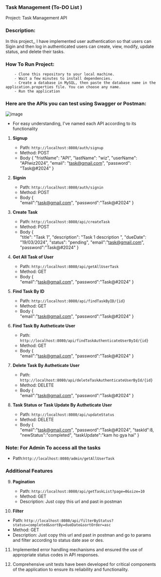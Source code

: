 ### Task Management (To-DO List )

Project: Task Management API

### Description:
   In this project,, I have implemented user authentication so that users can Sigin and then log in authenticated users can create, view, modify, update status, and delete their tasks.

### How To Run Project:
        - Clone this repository to your local machine.
        - Wait a few minutes to install dependencies.
        - Create a database in MySQL, then paste the database name in the application.properties file. You can choose any name.
        - Run the application

### Here are the APIs you can test using Swagger or Postman:
![image](https://github.com/ayushraj12009/apiwizAssignment/assets/51042913/a19f519c-99ff-476d-b497-80848022dd75)


- For easy understanding, I've named each API according to its functionality

1. **Signup**
   - Path: `http://localhost:8080/auth/signup`
   - Method: POST
   - Body {
    "fristName": "API",
    "lastName": "wiz",
    "userName": "APIwiz2024",
    "email": "task@gmail.com", 
    "password": "Task@#2024" 
}


2. **Signin**
   - Path: `http://localhost:8080/auth/signin`
   - Method: POST
   - Body {            
            "email":"task@gmail.com",
            "password":"Task@#2024"
          }

3. **Create Task**
   - Path: `http://localhost:8080/api/createTask`
   - Method: POST
   - Body {            
           "title": "Task 1",
            "description": "Task 1 description ",
            "dueDate": "19/03/2024",
            "status": "pending",
            "email":"task@gmail.com",
            "password":"Task@#2024"
          }

4. **Get All Task of User**
   - Path: `http://localhost:8080/api/getAllUserTask`
   - Method: GET
   - Body {            
           "email":"task@gmail.com",
           "password":"Task@#2024"
          }

5. **Find Task By ID**
   - Path: `http://localhost:8080/api/findTaskByID/{id}`
   - Method: GET
   - Body {            
           "email":"task@gmail.com",
           "password":"Task@#2024"
          }


6. **Find Task By Autheticate User**
   - Path: `http://localhost:8080/api/findTaskAuthenticateUserById/{id}`
   - Method: GET
   - Body {            
           "email":"task@gmail.com",
           "password":"Task@#2024"
          }

7. **Delete Task By Autheticate User**
   - Path: `http://localhost:8080/api/deleteTaskAuthenticateUserById/{id}`
   - Method: DELETE
   - Body {            
           "email":"task@gmail.com",
           "password":"Task@#2024"
          }

8. **Task Status or Task Update By Autheticate User**
   - Path: `http://localhost:8080/api/updateStatus`
   - Method: DELETE
   - Body {            
           "email":"task@gmail.com",
           "password":"Task@#2024",
           "taskId":8,
           "newStatus":"completed",
           "taskUpdate":"kam ho gya hai"
          }

### Note: For Admin To access all the tasks
  - Path:`http://localhost:8080/admin/getAllUserTask`

### Additional Features

9. **Pagination**
   - Path: `http://localhost:8080/api/getTaskList?page=0&size=10`
   - Method: GET
   - Description: Just copy this url and past in postman
  
10. **Filter**
   - Path: `http://localhost:8080/api/filterByStatus?status=completed&sortBy=dueDate&sortOrder=asc`
   - Method: GET
   - Description: Just copy this url and past in postman and go to params and filter according to status date ase or des.

11. Implemented error handling mechanisms and ensured the use of appropriate status codes in API responses. 

12. Comprehensive unit tests have been developed for critical components of the application to ensure its reliability and functionality.







     
